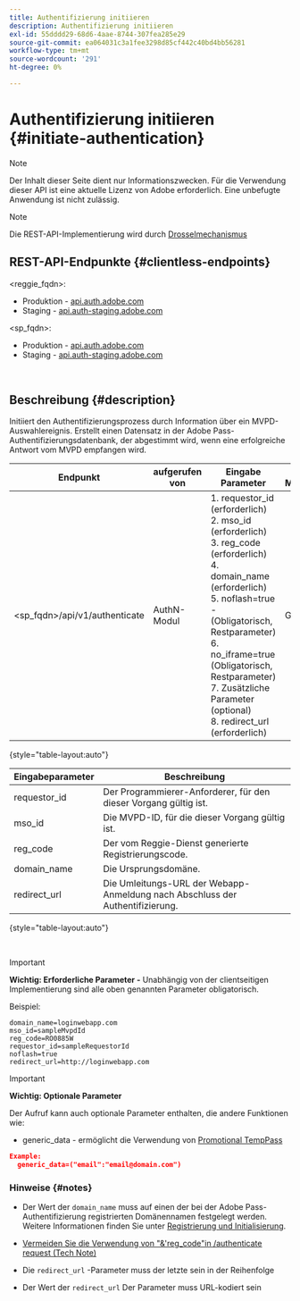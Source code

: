 ```yaml
---
title: Authentifizierung initiieren
description: Authentifizierung initiieren
exl-id: 55dddd29-68d6-4aae-8744-307fea285e29
source-git-commit: ea064031c3a1fee3298d85cf442c40bd4bb56281
workflow-type: tm+mt
source-wordcount: '291'
ht-degree: 0%

---
```


# Authentifizierung initiieren {#initiate-authentication}

>[!NOTE]
>
>Der Inhalt dieser Seite dient nur Informationszwecken. Für die Verwendung dieser API ist eine aktuelle Lizenz von Adobe erforderlich. Eine unbefugte Anwendung ist nicht zulässig.

>[!NOTE]
>
> Die REST-API-Implementierung wird durch [Drosselmechanismus](/help/authentication/throttling-mechanism.md)

## REST-API-Endpunkte {#clientless-endpoints}

&lt;reggie_fqdn>:

* Produktion - [api.auth.adobe.com](http://api.auth.adobe.com/)
* Staging - [api.auth-staging.adobe.com](http://api.auth-staging.adobe.com/)

&lt;sp_fqdn>:

* Produktion - [api.auth.adobe.com](http://api.auth.adobe.com/)
* Staging - [api.auth-staging.adobe.com](http://api.auth-staging.adobe.com/)

</br>


## Beschreibung {#description}

Initiiert den Authentifizierungsprozess durch Information über ein MVPD-Auswahlereignis. Erstellt einen Datensatz in der Adobe Pass-Authentifizierungsdatenbank, der abgestimmt wird, wenn eine erfolgreiche Antwort vom MVPD empfangen wird.



| Endpunkt | aufgerufen  </br>von | Eingabe   </br>Parameter | HTTP  </br>Methode | Reaktion | HTTP  </br>Reaktion |
| --- | --- | --- | --- | --- | --- |
| &lt;sp_fqdn>/api/v1/authenticate | AuthN-Modul | 1. requestor_id (erforderlich)</br>2.  mso_id (erforderlich)</br>3.  reg_code (erforderlich)</br>4.  domain_name (erforderlich)</br>5.  noflash=true -  </br>    (Obligatorisch, Restparameter)</br>6.  no_iframe=true (Obligatorisch, Restparameter)</br>7.  Zusätzliche Parameter (optional)</br>8.  redirect_url (erforderlich) | GET | Die Anmelde-Webanwendung wird zur MVPD-Anmeldeseite weitergeleitet. | 302 für vollständige Umleitungsimplementierungen |

{style="table-layout:auto"}


| Eingabeparameter | Beschreibung |
| --- | --- |
| requestor_id | Der Programmierer-Anforderer, für den dieser Vorgang gültig ist. |
| mso_id | Die MVPD-ID, für die dieser Vorgang gültig ist. |
| reg_code | Der vom Reggie-Dienst generierte Registrierungscode. |
| domain_name | Die Ursprungsdomäne. |
| redirect_url | Die Umleitungs-URL der Webapp-Anmeldung nach Abschluss der Authentifizierung. |

{style="table-layout:auto"}

</br>

>[!IMPORTANT]
> 
>**Wichtig: Erforderliche Parameter -** Unabhängig von der clientseitigen Implementierung sind alle oben genannten Parameter obligatorisch.
>
>
>Beispiel:
>
>```
>domain_name=loginwebapp.com
>mso_id=sampleMvpdId
>reg_code=RO0885W
>requestor_id=sampleRequestorId
>noflash=true
>redirect_url=http://loginwebapp.com
>```

>[!IMPORTANT]
> 
>**Wichtig: Optionale Parameter**
>
>Der Aufruf kann auch optionale Parameter enthalten, die andere Funktionen wie:
>
> * generic\_data - ermöglicht die Verwendung von [Promotional TempPass](/help/authentication/promotional-temp-pass.md)
>
>```JSON
>Example:
>   generic_data=("email":"email@domain.com")
>```


### **Hinweise** {#notes}

* Der Wert der `domain_name` muss auf einen der bei der Adobe Pass-Authentifizierung registrierten Domänennamen festgelegt werden. Weitere Informationen finden Sie unter [Registrierung und Initialisierung](/help/authentication/programmer-overview.md).

* [Vermeiden Sie die Verwendung von &quot;&amp;&#39;reg\_code&quot;in /authenticate request (Tech Note)](/help/authentication/clientless-avoid-using-reg-code-in-authenticate-request.md)

* Die `redirect_url` -Parameter muss der letzte sein in der Reihenfolge

* Der Wert der `redirect_url` Der Parameter muss URL-kodiert sein
